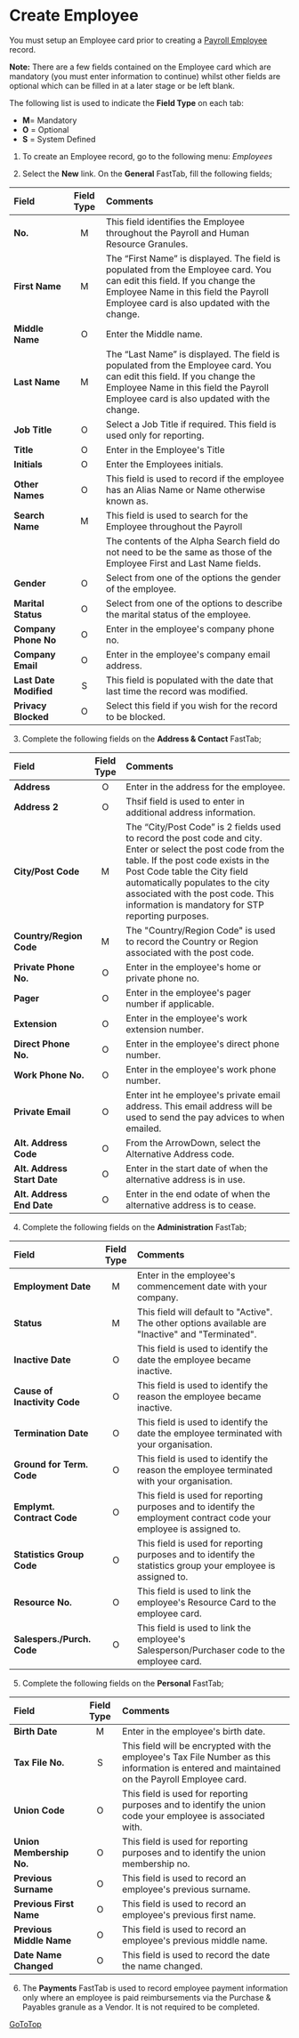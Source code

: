 # Create Employee

You must setup an Employee card prior to creating a [Payroll Employee](au-payroll-create-payroll-employee.md) record.  

**Note:** There are a few fields contained on the Employee card which are mandatory (you must enter information to continue) whilst other fields are optional which can be filled in at a later stage or be left blank.

The following list is used to indicate the **Field Type** on each tab:

* **M**= Mandatory
* **O** = Optional
* **S** = System Defined

1.  To create an Employee record, go to the following menu:  *Employees*

2.  Select the **New** link.  On the **General** FastTab, fill the following fields;

|Field	|Field Type	|Comments|
| :--- | :---: | :--- |
|**No.**|	M	|This field identifies the Employee throughout the Payroll and Human Resource Granules.
|**First Name**|	M	|The “First Name” is displayed.  The field is populated from the Employee card.  You can edit this field.  If you change the Employee Name in this field the Payroll Employee card is also updated with the change.
|**Middle Name**|	O	|Enter the Middle name.
|**Last Name**|	M	|The “Last Name” is displayed. The field is populated from the Employee card.  You can edit this field.  If you change the Employee Name in this field the Payroll Employee card is also updated with the change.
|**Job Title** |	O	|Select a Job Title if required.  This field is used only for reporting.
|**Title**|O|Enter in the Employee's Title
|**Initials**	|O	|Enter the Employees initials.
|**Other Names**| O | This field is used to record if the employee has an Alias Name or Name otherwise known as.
|**Search Name**|M	|This field is used to search for the Employee throughout the Payroll 
|||The contents of the Alpha Search field do not need to be the same as those of the Employee First and Last Name fields. 
|**Gender**|O |Select from one of the options the gender of the employee.
|**Marital Status**|O | Select from one of the options to describe the marital status of the employee.
|**Company Phone No**|O | Enter in the employee's company phone no.
|**Company Email**|O| Enter in the employee's company email address.
|**Last Date Modified**|S |This field is populated with the date that last time the record was modified.
|**Privacy Blocked**|O |Select this field if you wish for the record to be blocked.

3. Complete the following fields on the **Address & Contact** FastTab;

|Field	|Field Type	|Comments|
| :--- | :---: | :--- |
|**Address**	|O	|Enter in the address for the employee.
|**Address 2**|	O	|Thsif field is used to enter in additional address information.
|**City/Post Code**	|M	|The “City/Post Code” is 2 fields used to record the post code and city. Enter or select the post code from the table.  If the post code exists in the Post Code table the City field automatically populates to the city associated with the post code.  This information is mandatory for STP reporting purposes.
|**Country/Region Code**|M |The "Country/Region Code" is used to record the Country or Region associated with the post code.
|**Private Phone No.**	|O	|Enter in the employee's home or private phone no.
|**Pager**|O |Enter in the employee's pager number if applicable.
|**Extension**|O |Enter in the employee's work extension number.
|**Direct Phone No.**|O |Enter in the employee's direct phone number.
|**Work Phone No.**|O |Enter in the employee's work phone number.
|**Private Email**|O |Enter int he employee's private email address.  This email address will be used to send the pay advices to when emailed.
|**Alt. Address Code**|O |From the ArrowDown, select the Alternative Address code.
|**Alt. Address Start Date**|O |Enter in the start date of when the alternative address is in use.
|**Alt. Address End Date**|O |Enter in the end odate of when the alternative address is to cease.

4.  Complete the following fields on the **Administration** FastTab;

|Field	|Field Type	|Comments|
| :--- | :---: | :--- |
|**Employment Date**|M |Enter in the employee's commencement date with your company.
|**Status**|M |This field will default to "Active".  The other options available are "Inactive" and "Terminated".
|**Inactive Date**|O |This field is used to identify the date the employee became inactive.
|**Cause of Inactivity Code**|O |This field is used to identify the reason the employee became inactive.
|**Termination Date**|O |This field is used to identify the date the employee terminated with your organisation.
|**Ground for Term. Code**|O |This field is used to identify the reason the employee terminated with your organisation.
|**Emplymt. Contract Code**|O |This field is used for reporting purposes and to identify the employment contract code your employee is assigned to.
|**Statistics Group Code**|O |This field is used for reporting purposes and to identify the statistics group your employee is assigned to.
|**Resource No.**|O |This field is used to link the employee's Resource Card to the employee card.
|**Salespers./Purch. Code**|O |This field is used to link the employee's Salesperson/Purchaser code to the employee card.

5.  Complete the following fields on the **Personal** FastTab;

|Field	|Field Type	|Comments|
| :--- | :---: | :--- |
|**Birth Date**|M |Enter in the employee's birth date.
|**Tax File No.**|S |This field will be encrypted with the employee's Tax File Number as this information is entered and maintained on the Payroll Employee card.
|**Union Code**|O |This field is used for reporting purposes and to identify the union code your employee is associated with.
|**Union Membership No.**|O |This field is used for reporting purposes and to identify the union membership no.
|**Previous Surname**|O |This field is used to record an employee's previous surname.
|**Previous First Name**|O |This field is used to record an employee's previous first name.
|**Previous Middle Name**|O |This field is used to record an employee's previous middle name.
|**Date Name Changed**|O |This field is used to record the date the name changed.

6.  The **Payments** FastTab is used to record employee payment information only where an employee is paid reimbursements via the Purchase & Payables granule as a Vendor.  It is not required to be completed.



[GoToTop](#create-employee)
